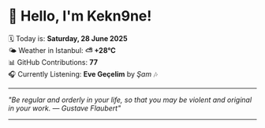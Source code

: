 # 👋 Hello, I'm Kekn9ne!

🗓️ Today is: **Saturday, 28 June 2025**  
🌤️ Weather in Istanbul: **⛅️  +28°C**  
📊 GitHub Contributions: **77**  
🎧 Currently Listening: **Eve Geçelim** by *Şam* 🎶

---

_"Be regular and orderly in your life, so that you may be violent and original in your work. — *Gustave Flaubert*"_

---
